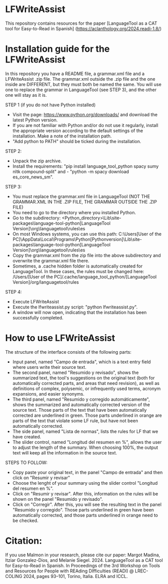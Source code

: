 # LFWriteAssist

This repository contains resources for the paper [LanguageTool as a CAT tool for Easy-to-Read in Spanish] (https://aclanthology.org/2024.readi-1.8/)

# Installation guide for the LFWriteAssist

In this repository you have a README file, a grammar.xml file and a LFWriteAssist .zip file. The grammar.xml outside the .zip file and the one inside are DIFFERENT, but they must both be named the same. You will use one to replace the grammar in LanguageTool (see STEP 3), and the other one will stay as it is.   

STEP 1 (if you do not have Python installed)
- Visit the page: https://www.python.org/downloads/ and download the latest Python version.      	
- If you are not familiar with Python and/or do not use it regularly, install the appropriate version according to the default settings of the installation. Make a note of the installation path.  
- "Add python to PATH" should be ticked during the installation.

STEP 2: 
- Unpack the zip archive.
- Install the requirements: "pip install language_tool_python spacy sumy nltk compound-split" and - "python -m spacy download es_core_news_sm".

STEP 3:
- You must replace the grammar.xml file in LanguageTool (NOT THE GRAMMAR.XML IN THE .ZIP FILE, THE GRAMMAR OUTSIDE THE .ZIP FILE)
- You need to go to the directory where you installed Python.
- Go to the subdirectory: <Python_directory>\Lib\site-packages\language-tool-python\[LanguageTool Version]\org\languagetool\rules\es
- On most Windows systems, you can use this path: C:\Users\[User of the PC]\AppData\Local\Programs\Python\[Pythonversion]\Lib\site-packages\language-tool-python\[LanguageTool Version]\org\languagetool\rules\es
- Copy the grammar.xml from the zip file into the above subdirectory and overwrite the grammar.xml file there.
- Sometimes, a .cache hidden folder is automatically created for LanguageTool. In these cases, the rules must be changed here: /Users/[User of the PC]/.cache/language_tool_python/[LanguageTool Version]/org/languagetool/rules

STEP 4:
- Execute LFWriteAssist
- Execute the lfwriteassist.py script: "python lfwriteassist.py".
- A window will now open, indicating that the installation has been successfully completed.


# How to use LFWriteAssist
The structure of the interface consists of the following parts: 

- Input panel, named "Campo de entrada", which is a text entry field where users write their source text. 
- The second panel, named "Resumido y revisado", shows the summarized text, the tool's suggestions on the original text (both for automatically corrected parts, and areas that need revision), as well as definitions of complex, polysemic, or infrequently used terms, acronym expansions, and easier synonyms. 
- The third panel, named "Resumido y corregido automáticamente", shows the summarized and automatically corrected version of the source text. Those parts of the text that have been automatically corrected are underlined in green. Those parts underlined in orange are parts of the text that violate some LF rule, but have not been automatically corrected. 
- The side panel, named "Lista de normas", lists the rules for LF that we have created. 
- The slider control, named "Longitud del resumen en %", allows the user to adjust the length of the summary. When choosing 100%, the output text will keep all the information in the source text.


STEPS TO FOLLOW: 
- Copy paste your original text, in the panel "Campo de entrada" and then click on "Resumir y revisar"
- Choose the lenght of your summary using the slider control "Longitud del resumen en %".
- Click on "Resumir y revisar". After this, information on the rules will be shown on the panel "Resumido y revisado".
- Click on "Corregir". After this, you will see the resulting text in the panel "Resumido y corregido". Those parts underlined in green have been automatically corrected, and those parts underlined in orange need to be checked.

# Citation:

If you use Malmon in your research, please cite our paper:
Margot Madina, Itziar Gonzalez-Dios, and Melanie Siegel. 2024. LanguageTool as a CAT tool for Easy-to-Read in Spanish. In Proceedings of the 3rd Workshop on Tools and Resources for People with REAding DIfficulties (READI) @ LREC-COLING 2024, pages 93–101, Torino, Italia. ELRA and ICCL.


